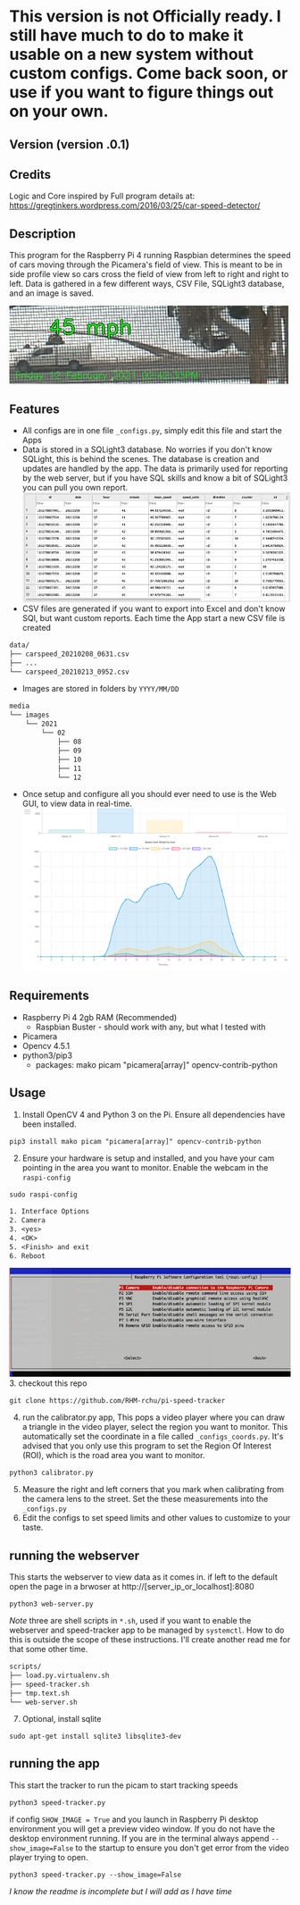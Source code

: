 # This version is not Officially ready. I still have much to do to make it usable on a new system without custom configs. Come back soon, or use if you want to figure things out on your own.

## Version (version .0.1)

## Credits

Logic and Core inspired by
Full program details at:   https://gregtinkers.wordpress.com/2016/03/25/car-speed-detector/

## Description

This program for the Raspberry Pi 4 running Raspbian determines the speed of cars moving through the Picamera's field of view. This is meant to be in side profile view so cars cross the field of view from left to right and right to left. Data is gathered in a few different ways, CSV File, SQLight3 database, and an image is saved.

![Sample Image](html/assets/sample_snap.jpg?raw=true "Sample Image")


## Features
* All configs are in one file `_configs.py`, simply edit this file and start the Apps
* Data is stored in a SQLight3 database. No worries if you don't know SQLight, this is behind the scenes. The database is creation and updates are handled by the app. The data is primarily used for reporting by the web server, but if you have SQL skills and know a bit of SQLight3 you can pull you own report. ![DB Sample](html/assets/sample_db.png?raw=true "DB Sample")
* CSV files are generated if you want to export into Excel and don't know SQl, but want custom reports. Each time the App start a new CSV file is created
```
data/
├── carspeed_20210208_0631.csv
├── ...
└── carspeed_20210213_0952.csv
```
* Images are stored in folders by `YYYY/MM/DD`
```
media
└── images
    └── 2021
        └── 02
            ├── 08
            ├── 09
            ├── 10
            ├── 11
            └── 12
```
* Once setup and configure all you should ever need to use is the Web GUI, to view data in real-time. ![Web GUI Sample](html/assets/sample_web.png?raw=true "Web GUI Sample")

## Requirements

* Raspberry Pi 4 2gb RAM (Recommended)
    * Raspbian Buster - should work with any, but what I tested with
* Picamera
* Opencv 4.5.1
* python3/pip3
    * packages: mako picam "picamera[array]" opencv-contrib-python
## Usage

1. Install OpenCV 4 and Python 3 on the Pi. Ensure all dependencies have been installed.
```
pip3 install mako picam "picamera[array]" opencv-contrib-python
```
2. Ensure your hardware is setup and installed, and you have your cam pointing in the area you want to monitor. Enable the webcam in the `raspi-config`
```
sudo raspi-config
```
    1. Interface Options
    2. Camera
    3. <yes>
    4. <OK>
    5. <Finish> and exit
    6. Reboot
![DB Sample](html/assets/sample_enable_picam.png?raw=true "DB Sample")
3. checkout this repo
```
git clone https://github.com/RHM-rchu/pi-speed-tracker
```
4. run the calibrator.py app, This pops a video player where you can draw a triangle in the video player, select the region you want to monitor. This automatically set the coordinate in a file called `_configs_coords.py`. It's advised that you only use this program to set the Region Of Interest (ROI), which is the road area you want to monitor.
```
python3 calibrator.py
```
5. Measure the right and left corners that you mark when calibrating from the camera lens to the street. Set the these measurements into the `_configs.py`
6. Edit the configs to set speed limits and other values to customize to your taste.

## running the webserver
This starts the webserver to view data as it comes in. if left to the default open the page in a brwoser at http://[server_ip_or_localhost]:8080 
```
python3 web-server.py
```
*Note* three are shell scripts in `*.sh`, used if you want to enable the webserver and speed-tracker app to be managed by `systemctl`. How to do this is outside the scope of these instructions. I'll create another read me for that some other time.
```
scripts/
├── load.py.virtualenv.sh
├── speed-tracker.sh
├── tmp.text.sh
└── web-server.sh
```

7. Optional, install sqlite
```
sudo apt-get install sqlite3 libsqlite3-dev
```

## running the app
This start the tracker to run the picam to start tracking speeds
```
python3 speed-tracker.py
```
if config `SHOW_IMAGE = True` and you launch in Raspberry Pi desktop environment you will get a preview video window. If you do not have the desktop environment running. If you are in the terminal always append `--show_image=False` to the startup to ensure you don't get error from the video player trying to open. 
```
python3 speed-tracker.py --show_image=False
```

*I know the readme is incomplete but I will add as I have time*


